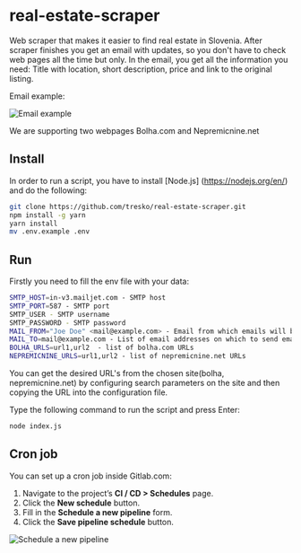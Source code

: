# real-estate-scraper

Web scraper that makes it easier to find real estate in Slovenia. After scraper finishes you get an
email with updates, so you don't have to check web pages all the time but only. In the email, you get all
the information you need: Title with location, short description, price and link to the original
listing.

Email example:

![Email example](http://shrani.si/f/17/AI/2kgeUav7/mail.jpg)

We are supporting two webpages Bolha.com and Nepremicnine.net

## Install
In order to run a script, you have to install [Node.js] (https://nodejs.org/en/) and do the following:

```bash
git clone https://github.com/tresko/real-estate-scraper.git
npm install -g yarn
yarn install
mv .env.example .env
```

## Run
Firstly you need to fill the env file with your data:
```bash
SMTP_HOST=in-v3.mailjet.com - SMTP host
SMTP_PORT=587 - SMTP port
SMTP_USER - SMTP username
SMTP_PASSWORD - SMTP password
MAIL_FROM="Joe Doe" <mail@example.com> - Email from which emails will be sent
MAIL_TO=mail@example.com - List of email addresses on which to send email 
BOLHA_URLS=url1,url2  - list of bolha.com URLs 				
NEPREMICNINE_URLS=url1,url2 - list of nepremicnine.net URLs			
```
You can get the desired URL's from the chosen site(bolha, nepremicnine.net) by configuring search parameters on the site and then copying the URL into the configuration file. 

Type the following command to run the script and press Enter:
```bash
node index.js
```

## Cron job
You can set up a cron job inside Gitlab.com:

1. Navigate to the project’s **CI / CD > Schedules** page.
2. Click the **New schedule** button.
3. Fill in the **Schedule a new pipeline** form.
4. Click the **Save pipeline schedule** button.

![Schedule a new pipeline](https://docs.gitlab.com/ce/user/project/pipelines/img/pipeline_schedules_new_form.png)
